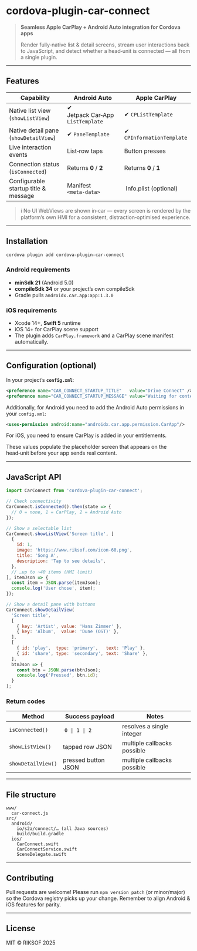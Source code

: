# cordova-plugin-car-connect

> **Seamless Apple CarPlay + Android Auto integration for Cordova apps**
>
> Render fully‑native list & detail screens, stream user interactions back to JavaScript, and detect whether a head‑unit is connected — all from a single plugin.

---

## Features

| Capability | Android Auto | Apple CarPlay |
|------------|-------------|---------------|
|Native list view (`showListView`) | ✔ Jetpack Car‑App `ListTemplate` | ✔ `CPListTemplate` |
|Native detail pane (`showDetailView`) | ✔ `PaneTemplate` | ✔ `CPInformationTemplate` |
|Live interaction events | List‑row taps | Button presses |
|Connection status (`isConnected`) | Returns **0** / **2** | Returns **0** / **1** |
|Configurable startup title & message | Manifest `<meta‑data>` | Info.plist (optional) |

> ℹ️ No UI WebViews are shown in‑car — every screen is rendered by the platform’s own HMI for a consistent, distraction‑optimised experience.

---

## Installation

```bash
cordova plugin add cordova-plugin-car-connect
```

### Android requirements

* **minSdk 21** (Android 5.0)
* **compileSdk 34** or your project’s own compileSdk
* Gradle pulls `androidx.car.app:app:1.3.0`

### iOS requirements

* Xcode 14+, **Swift 5** runtime
* iOS 14+ for CarPlay scene support
* The plugin adds `CarPlay.framework` and a CarPlay scene manifest automatically.

---

## Configuration (optional)

In your project’s **`config.xml`**:

```xml
<preference name="CAR_CONNECT_STARTUP_TITLE"   value="Drive Connect" />
<preference name="CAR_CONNECT_STARTUP_MESSAGE" value="Waiting for content…" />
```

Additionally, for Android you need to add the Android Auto permissions in your ``config.xml``:

```xml
<uses-permission android:name="androidx.car.app.permission.CarApp"/>
```

For iOS, you need to ensure CarPlay is added in your entitlements.

These values populate the placeholder screen that appears on the head‑unit before your app sends real content.

---

## JavaScript API

```js
import CarConnect from 'cordova-plugin-car-connect';

// Check connectivity
CarConnect.isConnected().then(state => {
  // 0 = none, 1 = CarPlay, 2 = Android Auto
});

// Show a selectable list
CarConnect.showListView('Screen title', [
  {
    id: 1,
    image: 'https://www.riksof.com/icon-60.png', 
    title: 'Song A',
    description: 'Tap to see details',
  },
  // …up to ~40 items (HMI limit)
], itemJson => {
  const item = JSON.parse(itemJson);
  console.log('User chose', item);
});

// Show a detail pane with buttons
CarConnect.showDetailView(
  'Screen title',
  [
    { key: 'Artist', value: 'Hans Zimmer' },
    { key: 'Album',  value: 'Dune (OST)' },
  ],
  [
    { id: 'play',  type: 'primary',   text: 'Play' },
    { id: 'share', type: 'secondary', text: 'Share' },
  ],
  btnJson => {
    const btn = JSON.parse(btnJson);
    console.log('Pressed', btn.id);
  }
);
```

### Return codes

| Method | Success payload | Notes |
|--------|----------------|-------|
|`isConnected()`| `0 \| 1 \| 2` | resolves a single integer |
|`showListView()`| tapped row JSON | multiple callbacks possible |
|`showDetailView()`| pressed button JSON | multiple callbacks possible |

---

## File structure

```
www/
  car-connect.js
src/
  android/
    io/s2a/connect/… (all Java sources)
    build/build.gradle
  ios/
    CarConnect.swift
    CarConnectService.swift
    SceneDelegate.swift
```

---

## Contributing

Pull requests are welcome!  Please run `npm version patch` (or minor/major) so the Cordova registry picks up your change.  Remember to align Android & iOS features for parity.

---

## License

MIT © RIKSOF 2025

